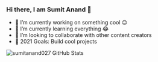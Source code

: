 ### Hi there, I am Sumit Anand 👋

- 🔭 I’m currently working on something cool 😉
- 🌱 I’m currently learning everything 😂
- 👯 I’m looking to collaborate with other content creators
- 🎯 2021 Goals: Build cool projects

<img align="left" alt="sumitanand027 GitHub Stats" src="https://github-readme-stats.vercel.app/api?username=sumitanand027&show_icons=true&hide_border=true" />
